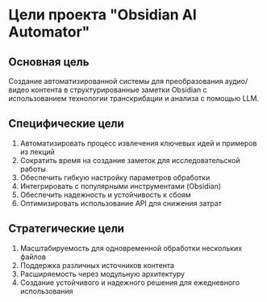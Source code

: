 # Цели проекта "Obsidian AI Automator"

## Основная цель
Создание автоматизированной системы для преобразования аудио/видео контента в структурированные заметки Obsidian с использованием технологии транскрибации и анализа с помощью LLM.

## Специфические цели
1. Автоматизировать процесс извлечения ключевых идей и примеров из лекций
2. Сократить время на создание заметок для исследовательской работы
3. Обеспечить гибкую настройку параметров обработки
4. Интегрировать с популярными инструментами (Obsidian)
5. Обеспечить надежность и устойчивость к сбоям
6. Оптимизировать использование API для снижения затрат

## Стратегические цели
1. Масштабируемость для одновременной обработки нескольких файлов
2. Поддержка различных источников контента
3. Расширяемость через модульную архитектуру
4. Создание устойчивого и надежного решения для ежедневного использования